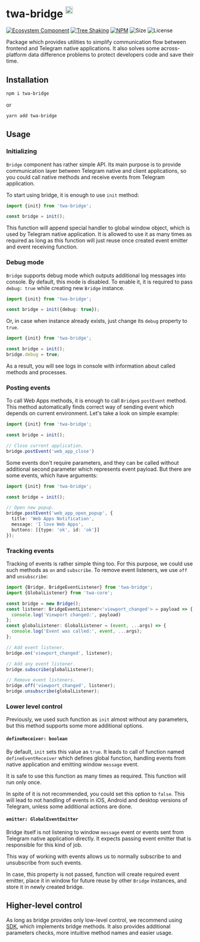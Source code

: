 # twa-bridge <sup><img src="https://static.npmjs.com/255a118f56f5346b97e56325a1217a16.svg" alt="ts" width="20"/></sup>

[npm-badge]: https://img.shields.io/npm/v/twa-bridge?logo=npm

[npm-link]: https://npmjs.com/package/twa-bridge

[size-badge]: https://img.shields.io/bundlephobia/minzip/twa-bridge

[license-badge]: https://img.shields.io/github/license/telegram-web-apps/bridge

[tree-shaking-badge]: https://img.shields.io/badge/Tree%20Shaking-enabled-success

[tree-shaking-link]: https://webpack.js.org/guides/tree-shaking/

[gh-org-badge]: https://img.shields.io/badge/-Ecosystem_Component-%23555?logo=github

[gh-org-link]: https://github.com/Telegram-Web-Apps

[![Ecosystem Component][gh-org-badge]][gh-org-link]
[![Tree Shaking][tree-shaking-badge]][tree-shaking-link]
[![NPM][npm-badge]][npm-link]
![Size][size-badge]
![License][license-badge]

Package which provides utilities to simplify communication flow between
frontend and Telegram native applications. It also solves some across-platform
data difference problems to protect developers code and save their time.

## Installation

```bash 
npm i twa-bridge
```

or

```bash  
yarn add twa-bridge
```

## Usage

### Initializing

`Bridge` component has rather simple API. Its main purpose is to provide
communication layer between Telegram native and client applications, so you
could call native methods and receive events from Telegram application.

To start using bridge, it is enough to use `init` method:

```typescript
import {init} from 'twa-bridge';

const bridge = init();
```

This function will append special handler to global window object, which is
used by Telegram native application. It is allowed to use it as many times
as required as long as this function will just reuse once created event emitter
and event receiving function.

### Debug mode

`Bridge` supports debug mode which outputs additional log messages into console.
By default, this mode is disabled. To enable it, it is required to pass
`debug: true` while creating new `Bridge` instance.

```typescript
import {init} from 'twa-bridge';

const bridge = init({debug: true});
```

Or, in case when instance already exists, just change its `debug` property
to `true`.

```typescript
import {init} from 'twa-bridge';

const bridge = init();
bridge.debug = true;
```

As a result, you will see logs in console with information about called
methods and processes.

### Posting events

To call Web Apps methods, it is enough to call `Bridge`s `postEvent` method.
This method automatically finds correct way of sending event which depends
on current environment. Let's take a look on simple example:

```typescript
import {init} from 'twa-bridge';

const bridge = init();

// Close current application.
bridge.postEvent('web_app_close')
```

Some events don't require parameters, and they can be called without additional
second parameter which represents event payload. But there are some events,
which have arguments:

```typescript
import {init} from 'twa-bridge';

const bridge = init();

// Open new popup.
bridge.postEvent('web_app_open_popup', {
  title: 'Web Apps Notification',
  message: 'I love Web Apps',
  buttons: [{type: 'ok', id: 'ok'}]
});
```

### Tracking events

Tracking of events is rather simple thing too. For this purpose, we could
use such methods as `on` and `subscribe`. To remove event listeners, we
use `off` and `unsubscribe`:

```typescript
import {Bridge, BridgeEventListener} from 'twa-bridge';
import {GlobalListener} from 'twa-core';

const bridge = new Bridge();
const listener: BridgeEventListener<'viewport_changed'> = payload => {
  console.log('Viewport changed:', payload)
};
const globalListener: GlobalListener = (event, ...args) => {
  console.log('Event was called:', event, ...args);
};

// Add event listener.
bridge.on('viewport_changed', listener);

// Add any event listener.
bridge.subscribe(globalListener);

// Remove event listeners.
bridge.off('viewport_changed', listener);
bridge.unsubscribe(globalListener);
```

### Lower level control

Previously, we used such function as `init` almost without any parameters,
but this method supports some more additional options.

#### `defineReceiver: boolean`

By default, `init` sets this value as `true`. It leads to call of function
named `defineEventReceiver` which defines global function, handling events
from native application and emitting window `message` event.

It is safe to use this function as many times as required. This function
will run only once.

In spite of it is not recommended, you could set this option to `false`.
This will lead to not handling of events in iOS, Android and desktop
versions of Telegram, unless some additional actions are done.

#### `emitter: GlobalEventEmitter`

Bridge itself is not listening to window `message` event or events sent
from Telegram native application directly. It expects passing event emitter
that is responsible for this kind of job.

This way of working with events allows us to normally subscribe to and
unsubscribe from such events.

In case, this property is not passed, function will create required event
emitter, place it in window for future reuse by other `Bridge` instances,
and store it in newly created bridge.

## Higher-level control

As long as bridge provides only low-level control, we recommend using
[SDK](https://github.com/Telegram-Web-Apps/client-sdk), which implements
bridge methods. It also provides additional parameters checks, more intuitive
method names and easier usage.
